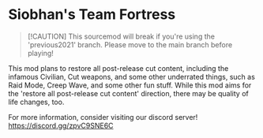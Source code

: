 # Siobhan's Team Fortress
> [!CAUTION] This sourcemod will break if you're using the 'previous2021' branch. Please move to the main branch before playing!

This mod plans to restore all post-release cut content, including the infamous Civilian, Cut weapons, and some other underrated things, such as Raid Mode, Creep Wave, and some other fun stuff.
While this mod aims for the 'restore all post-release cut content' direction, there may be quality of life changes, too.

For more information, consider visiting our discord server! https://discord.gg/zpvC9SNE6C
